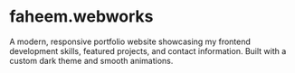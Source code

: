 # faheem.webworks
A modern, responsive portfolio website showcasing my frontend development skills, featured projects, and contact information. Built with a custom dark theme and smooth animations.
